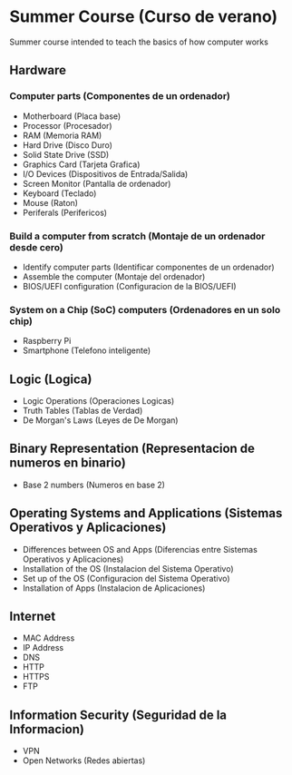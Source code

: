 # Summer Course (Curso de verano)

Summer course intended to teach the basics of how computer works

## Hardware

### Computer parts (Componentes de un ordenador)

* Motherboard (Placa base)
* Processor (Procesador)
* RAM (Memoria RAM)
* Hard Drive (Disco Duro)
* Solid State Drive (SSD)
* Graphics Card (Tarjeta Grafica)
* I/O Devices (Dispositivos de Entrada/Salida)
 * Screen Monitor (Pantalla de ordenador)
 * Keyboard (Teclado)
 * Mouse (Raton)
 * Periferals (Perifericos)

### Build a computer from scratch (Montaje de un ordenador desde cero)

* Identify computer parts (Identificar componentes de un ordenador)
* Assemble the computer (Montaje del ordenador)
* BIOS/UEFI configuration (Configuracion de la BIOS/UEFI)

### System on a Chip (SoC) computers (Ordenadores en un solo chip)

* Raspberry Pi
* Smartphone (Telefono inteligente)

## Logic (Logica)

* Logic Operations (Operaciones Logicas)
* Truth Tables (Tablas de Verdad)
* De Morgan's Laws (Leyes de De Morgan)

## Binary Representation (Representacion de numeros en binario)

* Base 2 numbers (Numeros en base 2)

## Operating Systems and Applications (Sistemas Operativos y Aplicaciones)

* Differences between OS and Apps (Diferencias entre Sistemas Operativos y Aplicaciones)
* Installation of the OS (Instalacion del Sistema Operativo)
* Set up of the OS (Configuracion del Sistema Operativo)
* Installation of Apps (Instalacion de Aplicaciones)

## Internet

* MAC Address
* IP Address
* DNS
* HTTP
* HTTPS
* FTP

## Information Security (Seguridad de la Informacion)

* VPN
* Open Networks (Redes abiertas)

